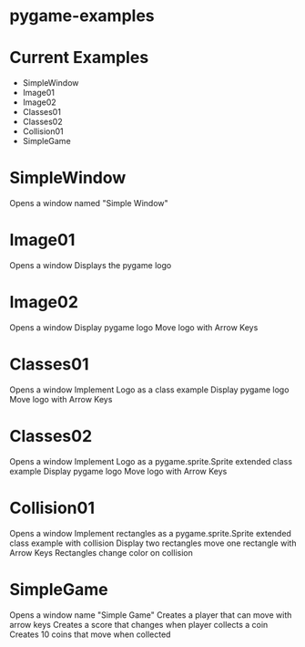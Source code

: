 # pygame-examples

# Current Examples
- SimpleWindow
- Image01
- Image02
- Classes01
- Classes02
- Collision01
- SimpleGame

# SimpleWindow

Opens a window named "Simple Window"

# Image01

Opens a window
Displays the pygame logo

# Image02

Opens a window
Display pygame logo
Move logo with Arrow Keys

# Classes01

Opens a window
Implement Logo as a class example
Display pygame logo
Move logo with Arrow Keys

# Classes02

Opens a window
Implement Logo as a pygame.sprite.Sprite extended class example
Display pygame logo
Move logo with Arrow Keys

# Collision01

Opens a window
Implement rectangles as a pygame.sprite.Sprite extended class example with collision
Display two rectangles
move one rectangle with Arrow Keys
Rectangles change color on collision

# SimpleGame

Opens a window name "Simple Game"
Creates a player that can move with arrow keys
Creates a score that changes when player collects a coin
Creates 10 coins that move when collected